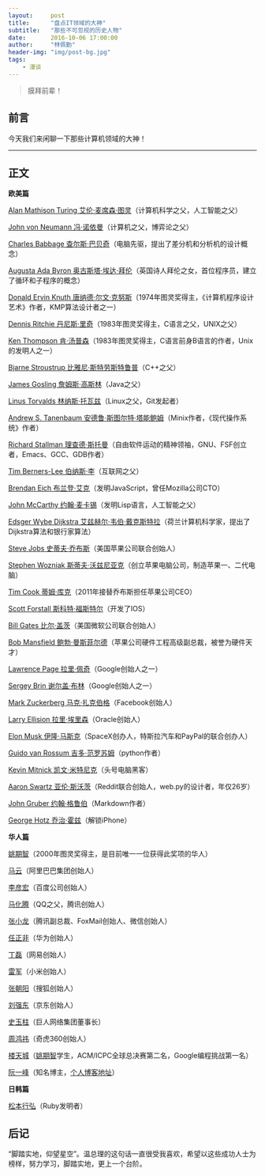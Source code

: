 ```yaml
---
layout:     post
title:      "盘点IT领域的大神"
subtitle:   "那些不可忽视的历史人物"
date:       2016-10-06 17:00:00
author:     "林佩勤"
header-img: "img/post-bg.jpg"
tags:
    - 漫谈
---
```


> 膜拜前辈！


## 前言

今天我们来闲聊一下那些计算机领域的大神！

---

## 正文

**欧美篇**

[Alan Mathison Turing 艾伦·麦席森·图灵](https://zh.wikipedia.org/wiki/%E8%89%BE%E4%BC%A6%C2%B7%E5%9B%BE%E7%81%B5)（计算机科学之父，人工智能之父）

[John von Neumann 冯·诺依曼](https://zh.wikipedia.org/zh-cn/%E7%BA%A6%E7%BF%B0%C2%B7%E5%86%AF%C2%B7%E8%AF%BA%E4%BC%8A%E6%9B%BC)（计算机之父，博弈论之父）

[Charles Babbage 查尔斯·巴贝奇](https://zh.wikipedia.org/wiki/%E6%9F%A5%E5%B0%94%E6%96%AF%C2%B7%E5%B7%B4%E8%B4%9D%E5%A5%87)（电脑先驱，提出了差分机和分析机的设计概念）

[Augusta Ada Byron 奥古斯塔·埃达·拜伦](https://zh.wikipedia.org/wiki/%E6%84%9B%E9%81%94%C2%B7%E5%8B%92%E8%8A%99%E8%95%BE%E7%B5%B2)（英国诗人拜伦之女，首位程序员，建立了循环和子程序的概念）

[Donald Ervin Knuth 唐纳德·尔文·克努斯](https://zh.wikipedia.org/wiki/%E9%AB%98%E5%BE%B7%E7%BA%B3)（1974年图灵奖得主，《计算机程序设计艺术》作者，KMP算法设计者之一）

[Dennis Ritchie 丹尼斯·里奇](https://zh.wikipedia.org/wiki/%E6%9E%97%E7%BA%B3%E6%96%AF%C2%B7%E6%89%98%E7%93%A6%E5%85%B9)（1983年图灵奖得主，C语言之父，UNIX之父）

[Ken Thompson 肯·汤普森](https://zh.wikipedia.org/wiki/%E8%82%AF%C2%B7%E6%B1%A4%E6%99%AE%E9%80%8A)（1983年图灵奖得主，C语言前身B语言的作者，Unix的发明人之一）

[Bjarne Stroustrup 比雅尼·斯特劳斯特鲁普](https://zh.wikipedia.org/wiki/%E6%AF%94%E9%9B%85%E5%B0%BC%C2%B7%E6%96%AF%E7%89%B9%E5%8A%B3%E6%96%AF%E7%89%B9%E9%B2%81%E6%99%AE)（C++之父）

[James Gosling 詹姆斯·高斯林](https://zh.wikipedia.org/wiki/%E8%A9%B9%E5%A7%86%E6%96%AF%C2%B7%E9%AB%98%E6%96%AF%E6%9E%97)（Java之父）

[Linus Torvalds 林纳斯·托瓦兹](https://zh.wikipedia.org/wiki/%E6%9E%97%E7%BA%B3%E6%96%AF%C2%B7%E6%89%98%E7%93%A6%E5%85%B9)（Linux之父，Git发起者）

[Andrew S. Tanenbaum 安德鲁·斯图尔特·塔能鲍姆](https://zh.wikipedia.org/wiki/%E5%AE%89%E5%BE%B7%E9%B2%81%C2%B7%E6%96%AF%E5%9B%BE%E5%B0%94%E7%89%B9%C2%B7%E5%A1%94%E8%83%BD%E9%B2%8D%E5%A7%86)（Minix作者，《现代操作系统》作者）

[Richard Stallman 理查德·斯托曼](https://zh.wikipedia.org/zh-cn/%E7%90%86%E6%9F%A5%E5%BE%B7%C2%B7%E6%96%AF%E6%89%98%E6%9B%BC)（自由软件运动的精神领袖，GNU、FSF创立者，Emacs、GCC、GDB作者）

[Tim Berners-Lee 伯纳斯·李](https://zh.wikipedia.org/wiki/%E8%92%82%E5%A7%86%C2%B7%E4%BC%AF%E7%BA%B3%E6%96%AF-%E6%9D%8E)（互联网之父）

[Brendan Eich 布兰登·艾克](https://zh.wikipedia.org/wiki/布蘭登·艾克)（发明JavaScript，曾任Mozilla公司CTO）

[John McCarthy 约翰·麦卡锡](https://zh.wikipedia.org/wiki/%E7%BA%A6%E7%BF%B0%C2%B7%E9%BA%A6%E5%8D%A1%E9%94%A1)（发明Lisp语言，人工智能之父）

[Edsger Wybe Dijkstra 艾兹赫尔·韦伯·戴克斯特拉](https://zh.wikipedia.org/wiki/%E8%89%BE%E5%85%B9%E8%B5%AB%E5%B0%94%C2%B7%E6%88%B4%E5%85%8B%E6%96%AF%E7%89%B9%E6%8B%89)（荷兰计算机科学家，提出了Dijkstra算法和银行家算法）

[Steve Jobs 史蒂夫·乔布斯](https://zh.wikipedia.org/wiki/%E5%8F%B2%E8%92%82%E5%A4%AB%C2%B7%E4%B9%94%E5%B8%83%E6%96%AF)（美国苹果公司联合创始人）

[Stephen Wozniak 斯蒂夫·沃兹尼亚克](https://zh.wikipedia.org/wiki/%E6%96%AF%E8%92%82%E5%A4%AB%C2%B7%E6%B2%83%E5%85%B9%E5%B0%BC%E4%BA%9A%E5%85%8B)（创立苹果电脑公司，制造苹果一、二代电脑）

[Tim Cook 蒂姆·库克](https://zh.wikipedia.org/wiki/%E6%8F%90%E5%A7%86%C2%B7%E5%BA%AB%E5%85%8B)（2011年接替乔布斯担任苹果公司CEO）

[Scott Forstall 斯科特·福斯特尔](https://zh.wikipedia.org/wiki/%E6%96%AF%E7%A7%91%E7%89%B9%C2%B7%E7%A6%8F%E6%96%AF%E7%89%B9%E5%B0%94)（开发了IOS）

[Bill Gates 比尔·盖茨](https://zh.wikipedia.org/wiki/%E6%AF%94%E5%B0%94%C2%B7%E7%9B%96%E8%8C%A8)（美国微软公司联合创始人）

[Bob Mansfield 鲍勃·曼斯菲尔德](http://baike.baidu.com/view/3493689.htm)（苹果公司硬件工程高级副总裁，被誉为硬件天才）

[Lawrence Page 拉里·佩奇](https://zh.wikipedia.org/wiki/%E6%8B%89%E9%87%8C%C2%B7%E4%BD%A9%E5%A5%87)（Google创始人之一）

[Sergey Brin 谢尔盖·布林](https://zh.wikipedia.org/wiki/%E8%B0%A2%E5%B0%94%E7%9B%96%C2%B7%E5%B8%83%E6%9E%97)（Google创始人之一）

[Mark Zuckerberg 马克·扎克伯格](https://zh.wikipedia.org/wiki/%E9%A9%AC%E5%85%8B%C2%B7%E6%89%8E%E5%85%8B%E4%BC%AF%E6%A0%BC)（Facebook创始人）

[Larry Ellision 拉里·埃里森](https://zh.wikipedia.org/wiki/%E6%8B%89%E9%87%8C%C2%B7%E5%9F%83%E9%87%8C%E6%A3%AE)（Oracle创始人）

[Elon Musk 伊隆·马斯克](https://zh.wikipedia.org/wiki/%E4%BC%8A%E9%9A%86%C2%B7%E9%A9%AC%E6%96%AF%E5%85%8B)（SpaceX创办人，特斯拉汽车和PayPal的联合创办人）

[Guido van Rossum 吉多·范罗苏姆](https://zh.wikipedia.org/wiki/%E5%90%89%E5%A4%9A%C2%B7%E8%8C%83%E7%BD%97%E8%8B%8F%E5%A7%86)（python作者）

[Kevin Mitnick 凯文·米特尼克](https://zh.wikipedia.org/wiki/%E5%87%AF%E6%96%87%C2%B7%E7%B1%B3%E7%89%B9%E5%B0%BC%E5%85%8B)（头号电脑黑客）

[Aaron Swartz 亚伦·斯沃茨](https://zh.wikipedia.org/wiki/%E4%BA%9A%E4%BC%A6%C2%B7%E6%96%AF%E6%B2%83%E8%8C%A8)（Reddit联合创始人，web.py的设计者，年仅26岁）

[John Gruber 约翰·格鲁伯](https://zh.wikipedia.org/wiki/%E7%B4%84%E7%BF%B0%C2%B7%E6%A0%BC%E9%AD%AF%E4%BC%AF)（Markdown作者）

[George Hotz 乔治·霍兹](https://zh.wikipedia.org/wiki/%E4%B9%94%E6%B2%BB%C2%B7%E9%9C%8D%E5%85%B9)（解锁iPhone）

**华人篇**

[姚期智](https://zh.wikipedia.org/wiki/%E5%A7%9A%E6%9C%9F%E6%99%BA)（2000年图灵奖得主，是目前唯一一位获得此奖项的华人）

[马云](https://zh.wikipedia.org/wiki/%E9%A9%AC%E4%BA%91)（阿里巴巴集团创始人）

[李彦宏](https://zh.wikipedia.org/wiki/%E6%9D%8E%E5%BD%A6%E5%AE%8F)（百度公司创始人）

[马化腾](https://zh.wikipedia.org/wiki/%E9%A9%AC%E5%8C%96%E8%85%BE)（QQ之父，腾讯创始人）

[张小龙](http://baike.baidu.com/subview/134451/7071650.htm)（腾讯副总裁、FoxMail创始人、微信创始人）

[任正非](https://zh.wikipedia.org/wiki/%E4%BB%BB%E6%AD%A3%E9%9D%9E)（华为创始人）

[丁磊](https://zh.wikipedia.org/wiki/%E4%B8%81%E7%A3%8A)（网易创始人）

[雷军](https://zh.wikipedia.org/wiki/%E9%9B%B7%E5%86%9B)（小米创始人）

[张朝阳](https://zh.wikipedia.org/zh-cn/%E5%BC%A0%E6%9C%9D%E9%98%B3)（搜狐创始人）

[刘强东](https://zh.wikipedia.org/wiki/%E5%8A%89%E5%BC%B7%E6%9D%B1)（京东创始人）

[史玉柱](https://zh.wikipedia.org/wiki/%E5%8F%B2%E7%8E%89%E6%9F%B1)（巨人网络集团董事长）

[周鸿祎](https://zh.wikipedia.org/wiki/%E5%91%A8%E9%B8%BF%E7%A5%8E)（奇虎360创始人）

[楼天城](http://baike.baidu.com/view/2226659.htm)（[姚期智](https://zh.wikipedia.org/wiki/%E5%A7%9A%E6%9C%9F%E6%99%BA)学生，ACM/ICPC全球总决赛第二名，Google编程挑战第一名）

[阮一峰](http://baike.baidu.com/view/2564858.htm)（知名博主，[个人博客地址](http://www.ruanyifeng.com/home.html)）

**日韩篇**

[松本行弘](https://zh.wikipedia.org/wiki/%E6%9D%BE%E6%9C%AC%E8%A1%8C%E5%BC%98)（Ruby发明者）

## 后记

“脚踏实地，仰望星空”。温总理的这句话一直很受我喜欢，希望以这些成功人士为榜样，努力学习，脚踏实地，更上一个台阶。
